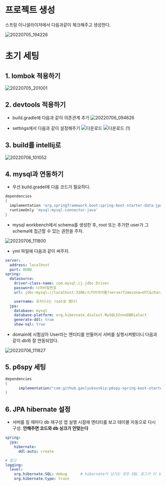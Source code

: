 # 프로젝트 생성

스프링 이니셜라이저에서 다음과같이 체크해주고 생성한다.

![20220705_194226](https://user-images.githubusercontent.com/97036481/177454579-cb08868f-8e3c-4b24-8237-43b2fe12924d.png)

# 초기 세팅



## 1. lombok 적용하기

![20220705_201001](https://user-images.githubusercontent.com/97036481/177454805-840cdef0-51b3-4e24-81d3-4127b919f8a9.png)

## 2. devtools 적용하기

* build.gradle에 다음과 같이 의존관계 추가
![20220706_094626](https://user-images.githubusercontent.com/97036481/177454915-f6a23295-10f2-42f2-b315-f16d190dae3e.png)

* settings에서 다음과 같이 설정해주기
![다운로드](https://user-images.githubusercontent.com/97036481/177455115-43333b15-45ca-4167-9d43-83e6b1900642.png)
![다운로드 (1)](https://user-images.githubusercontent.com/97036481/177455141-a9f59f53-5321-4d95-b011-0963a94859bf.png)

## 3. build를 intellij로
![20220706_101052](https://user-images.githubusercontent.com/97036481/177455037-fbd14fc0-4f6d-4584-bd74-df4f076ed9d0.png)

## 4. mysql과 연동하기

* 우선 build.gradel에 다음 코드가 필요하다.

```gradle
dependencies
{
  implementation 'org.springframework.boot:spring-boot-starter-data-jpa'
  runtimeOnly 'mysql:mysql-connector-java'
}
```
* mysql workbench에서 schema를 생성한 후, root 또는 추가한 user가 그 schema에 접근할 수 있는 권한을 주자.

![20220706_111800](https://user-images.githubusercontent.com/97036481/177456530-955749ab-f9f3-48d9-86c9-5f4ec4d493c9.png)

* yml 파일에 다음과 같이 써주자.

```yml
server:
  address: localhost
  port: 8080
spring:
  datasource:
    driver-class-name: com.mysql.cj.jdbc.Driver
    password: 나의비밀번호
    url: jdbc:mysql://localhost:3306/스키마의이름?serverTimezone=UTC&characterEncoding=UTF-8

    username: 유저(나는 root로 했다)
  jpa:
    database: mysql
    database-platform: org.hibernate.dialect.MySQL5InnoDBDialect
    generate-ddl: true
    show-sql: true
```

* domain에 시험삼아 User라는 엔티티를 만들어서 서버를 실행시켜봤더니 다음과 같이 db와 잘 연동되었다.

![20220706_111827](https://user-images.githubusercontent.com/97036481/177456964-d7f970a3-acfd-4071-9f37-e7bead639443.png)


## 5. p6spy 세팅

```gradle
dependencies
{
	  implementation("com.github.gavlyukovskiy:p6spy-spring-boot-starter:1.8.0")
}
```


## 6. JPA  hibernate 설정

* 서버를 킬 때마다 db 재구성
앱 실행 시점에 엔티티를 보고 테이블 자동으로 다시 구성.  **안해주면 코드와 db 싱크가 안맞는다**
```yml
spring:
  jpa:
    hibernate:
      ddl-auto: create

# 참고
logging:
  level:
    org.hibernate.SQL: debug      # hibernate가 남기는 모든 SQL 로그가 다 보이게 된다.
    org.hibernate.type: trace
```
